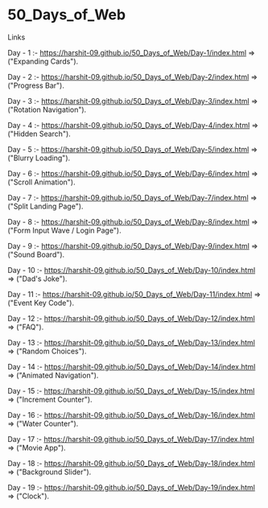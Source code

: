 # 50_Days_of_Web

Links

Day - 1 :- https://harshit-09.github.io/50_Days_of_Web/Day-1/index.html   => ("Expanding Cards").

Day - 2 :- https://harshit-09.github.io/50_Days_of_Web/Day-2/index.html   => ("Progress Bar").

Day - 3 :- https://harshit-09.github.io/50_Days_of_Web/Day-3/index.html   => ("Rotation Navigation").

Day - 4 :- https://harshit-09.github.io/50_Days_of_Web/Day-4/index.html   => ("Hidden Search").

Day - 5 :- https://harshit-09.github.io/50_Days_of_Web/Day-5/index.html   => ("Blurry Loading").

Day - 6 :- https://harshit-09.github.io/50_Days_of_Web/Day-6/index.html   => ("Scroll Animation").

Day - 7 :- https://harshit-09.github.io/50_Days_of_Web/Day-7/index.html   => ("Split Landing Page").

Day - 8 :- https://harshit-09.github.io/50_Days_of_Web/Day-8/index.html   => ("Form Input Wave / Login Page").

Day - 9 :- https://harshit-09.github.io/50_Days_of_Web/Day-9/index.html   => ("Sound Board").

Day - 10 :- https://harshit-09.github.io/50_Days_of_Web/Day-10/index.html   => ("Dad's Joke").

Day - 11 :- https://harshit-09.github.io/50_Days_of_Web/Day-11/index.html   => ("Event Key Code").

Day - 12 :- https://harshit-09.github.io/50_Days_of_Web/Day-12/index.html   => ("FAQ").

Day - 13 :- https://harshit-09.github.io/50_Days_of_Web/Day-13/index.html   => ("Random Choices").

Day - 14 :- https://harshit-09.github.io/50_Days_of_Web/Day-14/index.html   => ("Animated Navigation").

Day - 15 :- https://harshit-09.github.io/50_Days_of_Web/Day-15/index.html   => ("Increment Counter").

Day - 16 :- https://harshit-09.github.io/50_Days_of_Web/Day-16/index.html   => ("Water Counter").

Day - 17 :- https://harshit-09.github.io/50_Days_of_Web/Day-17/index.html   => ("Movie App").

Day - 18 :- https://harshit-09.github.io/50_Days_of_Web/Day-18/index.html   => ("Background Slider").

Day - 19 :- https://harshit-09.github.io/50_Days_of_Web/Day-19/index.html   => ("Clock").


